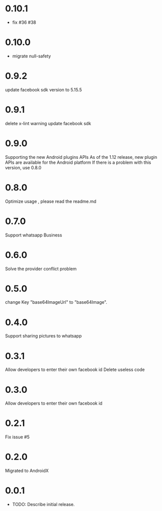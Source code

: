 # 0.10.1
- fix #36 #38

# 0.10.0
- migrate null-safety

# 0.9.2
update facebook sdk version to 5.15.5

# 0.9.1
delete x-lint warning
update facebook sdk

# 0.9.0
Supporting the new Android plugins APIs
As of the 1.12 release, new plugin APIs are available for the Android platform
If there is a problem with this version, use 0.8.0

# 0.8.0
Optimize usage , please read the readme.md

# 0.7.0
Support whatsapp Business

# 0.6.0
Solve the provider conflict problem

# 0.5.0
change Key "base64ImageUrl" to "base64Image".

# 0.4.0
Support sharing pictures to whatsapp

# 0.3.1
Allow developers to enter their own facebook id
Delete useless code

# 0.3.0
Allow developers to enter their own facebook id

# 0.2.1

Fix issue #5

# 0.2.0

Migrated to AndroidX

# 0.0.1

* TODO: Describe initial release.
